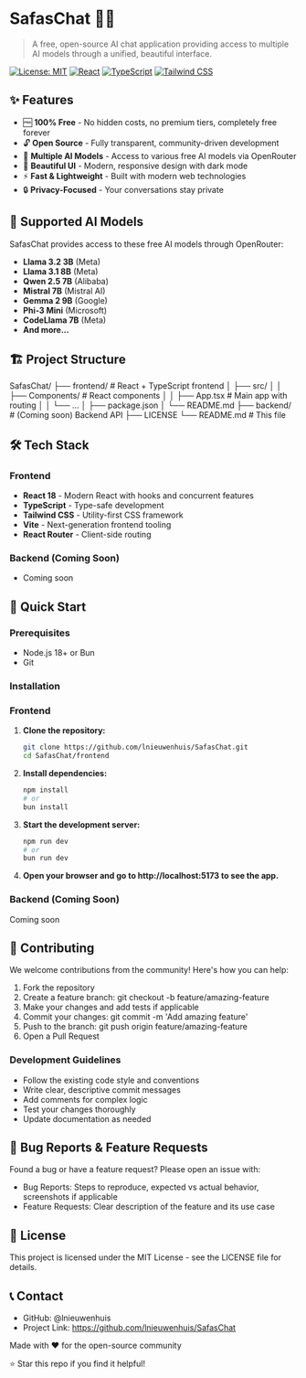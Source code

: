 # SafasChat 🤖💬

> A free, open-source AI chat application providing access to multiple AI models through a unified, beautiful interface.

[![License: MIT](https://img.shields.io/badge/License-MIT-yellow.svg)](https://opensource.org/licenses/MIT)
[![React](https://img.shields.io/badge/React-18-blue.svg)](https://reactjs.org/)
[![TypeScript](https://img.shields.io/badge/TypeScript-5-blue.svg)](https://www.typescriptlang.org/)
[![Tailwind CSS](https://img.shields.io/badge/Tailwind_CSS-4-38B2AC.svg)](https://tailwindcss.com/)

## ✨ Features

- 🆓 **100% Free** - No hidden costs, no premium tiers, completely free forever
- 🔓 **Open Source** - Fully transparent, community-driven development
- 🤖 **Multiple AI Models** - Access to various free AI models via OpenRouter
- 🎨 **Beautiful UI** - Modern, responsive design with dark mode
- ⚡ **Fast & Lightweight** - Built with modern web technologies
- 🔒 **Privacy-Focused** - Your conversations stay private

## 🚀 Supported AI Models

SafasChat provides access to these free AI models through OpenRouter:

- **Llama 3.2 3B** (Meta)
- **Llama 3.1 8B** (Meta)
- **Qwen 2.5 7B** (Alibaba)
- **Mistral 7B** (Mistral AI)
- **Gemma 2 9B** (Google)
- **Phi-3 Mini** (Microsoft)
- **CodeLlama 7B** (Meta)
- **And more...**

## 🏗️ Project Structure
SafasChat/
├── frontend/               # React + TypeScript frontend
│   ├── src/
│   │   ├── Components/     # React components
│   │   ├── App.tsx         # Main app with routing
│   │   └── ...
│   ├── package.json
│   └── README.md
├── backend/                # (Coming soon) Backend API
├── LICENSE
└── README.md               # This file


## 🛠️ Tech Stack

### Frontend
- **React 18** - Modern React with hooks and concurrent features
- **TypeScript** - Type-safe development
- **Tailwind CSS** - Utility-first CSS framework
- **Vite** - Next-generation frontend tooling
- **React Router** - Client-side routing

### Backend (Coming Soon)
- Coming soon

## 🚀 Quick Start

### Prerequisites
- Node.js 18+ or Bun
- Git

### Installation

### Frontend

1. **Clone the repository:**
   ```bash
   git clone https://github.com/lnieuwenhuis/SafasChat.git
   cd SafasChat/frontend
   ```

2. **Install dependencies:**
   ```bash
   npm install
   # or
   bun install
   ```

3. **Start the development server:**
   ```bash
   npm run dev
   # or
   bun run dev
   ```

4. **Open your browser and go to http://localhost:5173 to see the app.**

### Backend (Coming Soon)
Coming soon

## 🤝 Contributing
We welcome contributions from the community! Here's how you can help:

1. Fork the repository
2. Create a feature branch: git checkout -b feature/amazing-feature
3. Make your changes and add tests if applicable
4. Commit your changes: git commit -m 'Add amazing feature'
5. Push to the branch: git push origin feature/amazing-feature
6. Open a Pull Request

### Development Guidelines
- Follow the existing code style and conventions
- Write clear, descriptive commit messages
- Add comments for complex logic
- Test your changes thoroughly
- Update documentation as needed

## 🐛 Bug Reports & Feature Requests
Found a bug or have a feature request? Please open an issue with:

- Bug Reports: Steps to reproduce, expected vs actual behavior, screenshots if applicable
- Feature Requests: Clear description of the feature and its use case

## 📄 License
This project is licensed under the MIT License - see the LICENSE file for details.

## 📞 Contact
- GitHub: @lnieuwenhuis
- Project Link: https://github.com/lnieuwenhuis/SafasChat

Made with ❤️ for the open-source community

⭐ Star this repo if you find it helpful!